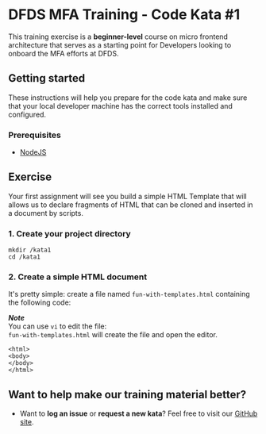 DFDS MFA Training - Code Kata #1
======================================

This training exercise is a **beginner-level** course on micro frontend architecture that serves as a starting point for Developers looking to onboard the MFA efforts at DFDS.


## Getting started

These instructions will help you prepare for the code kata and make sure that your local developer machine has the correct tools installed and configured.


### Prerequisites

* [NodeJS](https://nodejs.org/en/)


## Exercise

Your first assignment will see you build a simple HTML Template that will allows us to declare fragments of HTML that can be cloned and inserted in a document by scripts.


### 1. Create your project directory
`mkdir /kata1`<br/>
`cd /kata1`


### 2. Create a simple HTML document
It's pretty simple: create a file named `fun-with-templates.html` containing the following code:

***Note*** <br/>
You can use `vi` to edit the file: <br/>
`fun-with-templates.html` will create the file and open the editor.

```
<html>
<body>
</body>
</html>
```


## Want to help make our training material better?

 * Want to **log an issue** or **request a new kata**? Feel free to visit our [GitHub site](https://github.com/dfds/ded-dojo/issues).
 